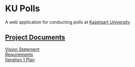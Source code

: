 # KU Polls

A web application for conducting polls at [Kasetsart University](https://ku.ac.th)

## [Project Documents](../../wiki/Home)

[Vision Statement](../../wiki/Vision%20Statement)   
[Requirements](../../wiki/Requirements)  
[Iteration 1 Plan](../../wiki/Iteration%1%Plan)